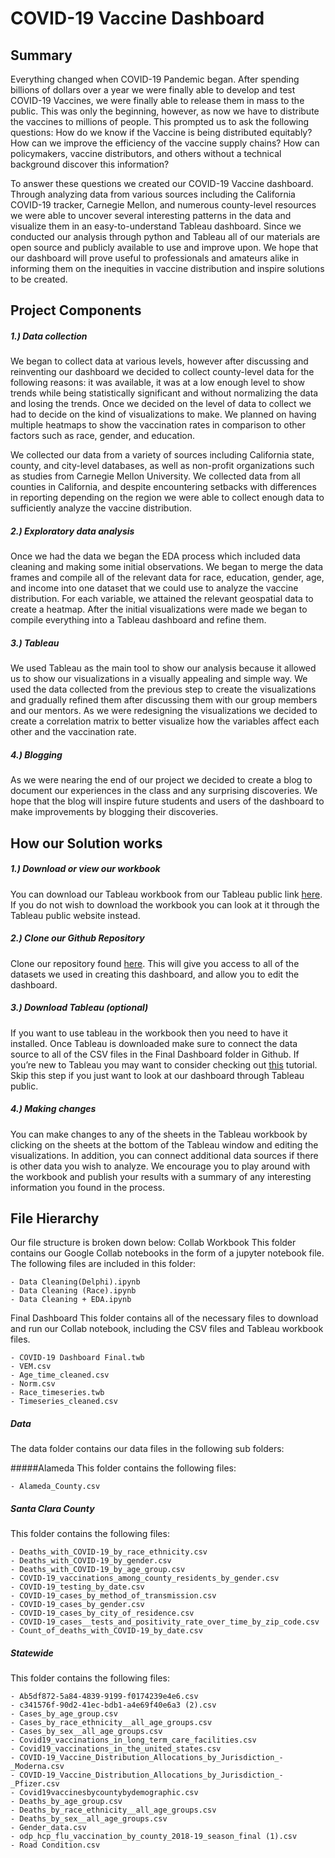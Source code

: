 COVID-19 Vaccine Dashboard
======


Summary
-------


Everything changed when COVID-19 Pandemic began. After spending billions of dollars over a year we were finally able to develop and test COVID-19 Vaccines, we were finally able to release them in mass to the public. This was only the beginning, however, as now we have to distribute the vaccines to millions of people. This prompted us to ask the following questions: How do we know if the Vaccine is being distributed equitably? How can we improve the efficiency of the vaccine supply chains? How can policymakers, vaccine distributors, and others without a technical background discover this information?


To answer these questions we created our COVID-19 Vaccine dashboard. Through analyzing data from various sources including the California COVID-19 tracker, Carnegie Mellon, and numerous county-level resources we were able to uncover several interesting patterns in the data and visualize them in an easy-to-understand Tableau dashboard. Since we conducted our analysis through python and Tableau all of our materials are open source and publicly available to use and improve upon. We hope that our dashboard will prove useful to professionals and amateurs alike in informing them on the inequities in vaccine distribution and inspire solutions to be created.


Project Components
-------


##### 1.) Data collection
We began to collect data at various levels, however after discussing and reinventing our dashboard we decided to collect county-level data for the following reasons: it was available, it was at a low enough level to show trends while being statistically significant and without normalizing the data and losing the trends. Once we decided on the level of data to collect we had to decide on the kind of visualizations to make. We planned on having multiple heatmaps to show the vaccination rates in comparison to other factors such as race, gender, and education.


We collected our data from a variety of sources including California state, county, and city-level databases, as well as non-profit organizations such as studies from Carnegie Mellon University. We collected data from all counties in California, and despite encountering setbacks with differences in reporting depending on the region we were able to collect enough data to sufficiently analyze the vaccine distribution.


##### 2.) Exploratory data analysis
Once we had the data we began the EDA process which included data cleaning and making some initial observations. We began to merge the data frames and compile all of the relevant data for race, education, gender, age, and income into one dataset that we could use to analyze the vaccine distribution. For each variable, we attained the relevant geospatial data to create a heatmap. After the initial visualizations were made we began to compile everything into a Tableau dashboard and refine them.


##### 3.) Tableau
We used Tableau as the main tool to show our analysis because it allowed us to show our visualizations in a visually appealing and simple way. We used the data collected from the previous step to create the visualizations and gradually refined them after discussing them with our group members and our mentors. As we were redesigning the visualizations we decided to create a correlation matrix to better visualize how the variables affect each other and the vaccination rate.


##### 4.) Blogging
As we were nearing the end of our project we decided to create a blog to document our experiences in the class and any surprising discoveries. We hope that the blog will inspire future students and users of the dashboard to make improvements by blogging their discoveries.


How our Solution works
-------
##### 1.) Download or view our workbook
You can download our Tableau workbook from our Tableau public link [here](https://public.tableau.com/profile/stanford.anwar?fbclid=IwAR0JHYLfXN40Y7VxUU4FyNybsEStLSTzJkAd-_l7VAkidHWNvy25Jz3dRB8#!/vizhome/COVID-19DashboardFinal/StatewideGeneralCaseStatistics). If you do not wish to download the workbook you can look at it through the Tableau public website instead.


##### 2.) Clone our Github Repository
Clone our repository found [here](https://github.com/Marcus-M1999/COVID-19-Vaccine-Dashboard.git). This will give you access to all of the datasets we used in creating this dashboard, and allow you to edit the dashboard.


##### 3.) Download Tableau (optional)
If you want to use tableau in the workbook then you need to have it installed. Once Tableau is downloaded make sure to connect the data source to all of the CSV files in the Final Dashboard folder in Github. If you’re new to Tableau you may want to consider checking out [this](https://help.tableau.com/current/guides/get-started-tutorial/en-us/get-started-tutorial-home.htm) tutorial. Skip this step if you just want to look at our dashboard through Tableau public.
##### 4.) Making changes
You can make changes to any of the sheets in the Tableau workbook by clicking on the sheets at the bottom of the Tableau window and editing the visualizations. In addition, you can connect additional data sources if there is other data you wish to analyze. We encourage you to play around with the workbook and publish your results with a summary of any interesting information you found in the process.


File Hierarchy
-------
Our file structure is broken down below:
Collab Workbook
This folder contains our Google Collab notebooks in the form of a jupyter notebook file. The following files are included in this folder:

    - Data Cleaning(Delphi).ipynb
    - Data Cleaning (Race).ipynb
    - Data Cleaning + EDA.ipynb


Final Dashboard
This folder contains all of the necessary files to download and run our Collab notebook, including the CSV files and Tableau workbook files.

    - COVID-19 Dashboard Final.twb
    - VEM.csv
    - Age_time_cleaned.csv
    - Norm.csv
    - Race_timeseries.twb
    - Timeseries_cleaned.csv


##### Data
The data folder contains our data files in the following sub folders:

#####Alameda
This folder contains the following files:
    
    - Alameda_County.csv
##### Santa Clara County
This folder contains the following files:

    - Deaths_with_COVID-19_by_race_ethnicity.csv
    - Deaths_with_COVID-19_by_gender.csv
    - Deaths_with_COVID-19_by_age_group.csv
    - COVID-19_vaccinations_among_county_residents_by_gender.csv
    - COVID-19_testing_by_date.csv
    - COVID-19_cases_by_method_of_transmission.csv
    - COVID-19_cases_by_gender.csv
    - COVID-19_cases_by_city_of_residence.csv
    - COVID-19_cases__tests_and_positivity_rate_over_time_by_zip_code.csv
    - Count_of_deaths_with_COVID-19_by_date.csv
##### Statewide
This folder contains the following files:

    - Ab5df872-5a84-4839-9199-f0174239e4e6.csv
    - c341576f-90d2-41ec-bdb1-a4e69f40e6a3 (2).csv
    - Cases_by_age_group.csv
    - Cases_by_race_ethnicity__all_age_groups.csv
    - Cases_by_sex__all_age_groups.csv
    - Covid19_vaccinations_in_long_term_care_facilities.csv
    - Covid19_vaccinations_in_the_united_states.csv
    - COVID-19_Vaccine_Distribution_Allocations_by_Jurisdiction_-_Moderna.csv
    - COVID-19_Vaccine_Distribution_Allocations_by_Jurisdiction_-_Pfizer.csv
    - Covid19vaccinesbycountybydemographic.csv
    - Deaths_by_age_group.csv
    - Deaths_by_race_ethnicity__all_age_groups.csv
    - Deaths_by_sex__all_age_groups.csv
    - Gender_data.csv
    - odp_hcp_flu_vaccination_by_county_2018-19_season_final (1).csv
    - Road Condition.csv





